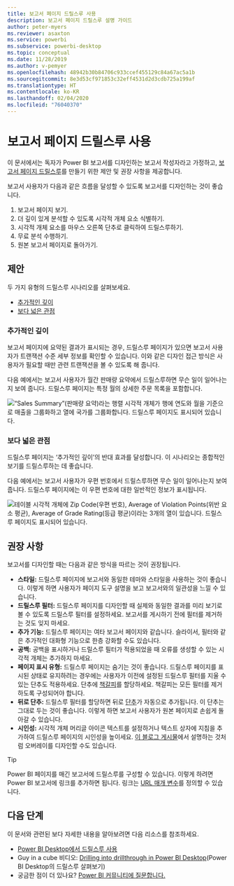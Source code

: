 ```yaml
---
title: 보고서 페이지 드릴스루 사용
description: 보고서 페이지 드릴스루 설명 가이드
author: peter-myers
ms.reviewer: asaxton
ms.service: powerbi
ms.subservice: powerbi-desktop
ms.topic: conceptual
ms.date: 11/28/2019
ms.author: v-pemyer
ms.openlocfilehash: 48942b30b84706c933ccef455129c84a67ac5a1b
ms.sourcegitcommit: 8e3d53cf971853c32eff4531d2d3cdb725a199af
ms.translationtype: HT
ms.contentlocale: ko-KR
ms.lasthandoff: 02/04/2020
ms.locfileid: "76040370"
---
```

# <a name="use-report-page-drillthrough"></a>보고서 페이지 드릴스루 사용

이 문서에서는 독자가 Power BI 보고서를 디자인하는 보고서 작성자라고 가정하고, [보고서 페이지 드릴스루](../desktop-drillthrough.md)를 만들기 위한 제안 및 권장 사항을 제공합니다.

보고서 사용자가 다음과 같은 흐름을 달성할 수 있도록 보고서를 디자인하는 것이 좋습니다.

1. 보고서 페이지 보기.
2. 더 깊이 있게 분석할 수 있도록 시각적 개체 요소 식별하기.
3. 시각적 개체 요소를 마우스 오른쪽 단추로 클릭하여 드릴스루하기.
4. 무료 분석 수행하기.
5. 원본 보고서 페이지로 돌아가기.

## <a name="suggestions"></a>제안

두 가지 유형의 드릴스루 시나리오를 살펴보세요.

- [추가적인 깊이](#additional-depth)
- [보다 넓은 관점](#broader-perspective)

### <a name="additional-depth"></a>추가적인 깊이

보고서 페이지에 요약된 결과가 표시되는 경우, 드릴스루 페이지가 있으면 보고서 사용자가 트랜잭션 수준 세부 정보를 확인할 수 있습니다. 이와 같은 디자인 접근 방식은 사용자가 필요할 때만 관련 트랜잭션을 볼 수 있도록 해 줍니다.

다음 예에서는 보고서 사용자가 월간 판매량 요약에서 드릴스루하면 무슨 일이 일어나는지 보여 줍니다. 드릴스루 페이지는 특정 월의 상세한 주문 목록을 포함합니다.

![“Sales Summary”(판매량 요약)라는 행렬 시각적 개체가 행에 연도와 월을 기준으로 매출을 그룹화하고 열에 국가를 그룹화합니다. 드릴스루 페이지도 표시되어 있습니다.](media/report-drillthrough/suggestion-drillthrough-add-depth.png)

### <a name="broader-perspective"></a>보다 넓은 관점

드릴스루 페이지는 ‘추가적인 깊이’의 반대 효과를 달성합니다. 이 시나리오는 종합적인 보기를 드릴스루하는 데 좋습니다.

다음 예에서는 보고서 사용자가 우편 번호에서 드릴스루하면 무슨 일이 일어나는지 보여 줍니다. 드릴스루 페이지에는 이 우편 번호에 대한 일반적인 정보가 표시됩니다.

![테이블 시각적 개체에 Zip Code(우편 번호), Average of Violation Points(위반 요소 평균), Average of Grade Rating(등급 평균)이라는 3개의 열이 있습니다. 드릴스루 페이지도 표시되어 있습니다.](media/report-drillthrough/suggestion-drillthrough-broader-perspective.png)

## <a name="recommendations"></a>권장 사항

보고서를 디자인할 때는 다음과 같은 방식을 따르는 것이 권장됩니다.

- **스타일:** 드릴스루 페이지에 보고서와 동일한 테마와 스타일을 사용하는 것이 좋습니다. 이렇게 하면 사용자가 페이지 도구 설명을 보고 보고서와의 일관성을 느낄 수 있습니다.
- **드릴스루 필터:** 드릴스루 페이지를 디자인할 때 실제와 동일한 결과를 미리 보기로 볼 수 있도록 드릴스루 필터를 설정하세요. 보고서를 게시하기 전에 필터를 제거하는 것도 잊지 마세요.
- **추가 기능:** 드릴스루 페이지는 여타 보고서 페이지와 같습니다. 슬라이서, 필터와 같은 추가적인 대화형 기능으로 한층 강화할 수도 있습니다.
- **공백:** 공백을 표시하거나 드릴스루 필터가 적용되었을 때 오류를 생성할 수 있는 시각적 개체는 추가하지 마세요.
- **페이지 표시 유형:** 드릴스루 페이지는 숨기는 것이 좋습니다. 드릴스루 페이지를 표시된 상태로 유지하려는 경우에는 사용자가 이전에 설정된 드릴스루 필터를 지울 수 있는 단추도 적용하세요. 단추에 [책갈피](../desktop-bookmarks.md)를 할당하세요. 책갈피는 모든 필터를 제거하도록 구성되어야 합니다.
- **뒤로 단추:** 드릴스루 필터를 할당하면 뒤로 [단추](../desktop-buttons.md)가 자동으로 추가됩니다. 이 단추는 그대로 두는 것이 좋습니다. 이렇게 하면 보고서 사용자가 원본 페이지로 손쉽게 돌아갈 수 있습니다.
- **시인성:** 시각적 개체 머리글 아이콘 텍스트를 설정하거나 텍스트 상자에 지침을 추가하여 드릴스루 페이지의 시인성을 높이세요. [이 블로그 게시물](https://alluringbi.com/2019/10/23/overlays-for-true-self-serve-reporting/)에서 설명하는 것처럼 오버레이를 디자인할 수도 있습니다.

> [!TIP]
> Power BI 페이지를 매긴 보고서에 드릴스루를 구성할 수 있습니다. 이렇게 하려면 Power BI 보고서에 링크를 추가하면 됩니다. 링크는 [URL 매개 변수](https://powerbi.microsoft.com/blog/url-parameters-for-paginated-reports-are-now-available/)를 정의할 수 있습니다.

## <a name="next-steps"></a>다음 단계

이 문서와 관련된 보다 자세한 내용을 알아보려면 다음 리소스를 참조하세요.

- [Power BI Desktop에서 드릴스루 사용](../desktop-drillthrough.md)
- Guy in a cube 비디오: [Drilling into drillthrough in Power BI Desktop](https://www.youtube.com/watch?v=2x9lLHDbtDk)(Power BI Desktop의 드릴스루 살펴보기)
- 궁금한 점이 더 있나요? [Power BI 커뮤니티에 질문합니다.](https://community.powerbi.com/)
